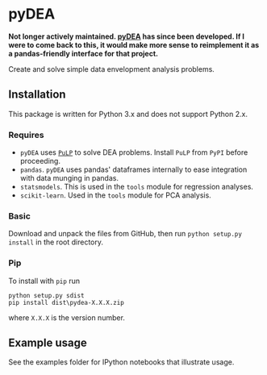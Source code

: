 # pyDEA

**Not longer actively maintained. [pyDEA](https://github.com/araith/pyDEA) has since been developed. If I were to come back to this, it would make more sense to reimplement it as a pandas-friendly interface for that project.**

Create and solve simple data envelopment analysis problems.

## Installation

This package is written for Python 3.x and does not support Python 2.x.

### Requires

 - `pyDEA` uses [`PuLP`](http://www.coin-or.org/PuLP/index.html) to solve DEA problems. Install `PuLP` from `PyPI` before proceeding.
 - `pandas`. `pyDEA` uses pandas' dataframes internally to ease integration with data munging in pandas.
 - `statsmodels`. This is used in the `tools` module for regression analyses.
 - `scikit-learn`. Used in the `tools` module for PCA analysis.

### Basic

Download and unpack the files from GitHub, then run `python setup.py install` in the root directory.

### Pip

To install with `pip` run

    python setup.py sdist
    pip install dist\pydea-X.X.X.zip

where `X.X.X` is the version number.

## Example usage

See the examples folder for IPython notebooks that illustrate usage.
